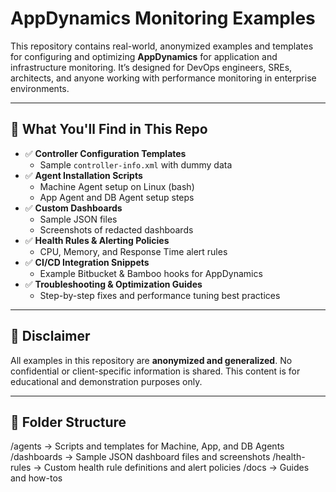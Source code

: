 # AppDynamics Monitoring Examples

This repository contains real-world, anonymized examples and templates for configuring and optimizing **AppDynamics** for application and infrastructure monitoring. It’s designed for DevOps engineers, SREs, architects, and anyone working with performance monitoring in enterprise environments.

---

## 🚀 What You'll Find in This Repo

- ✅ **Controller Configuration Templates**
  - Sample `controller-info.xml` with dummy data
- ✅ **Agent Installation Scripts**
  - Machine Agent setup on Linux (bash)
  - App Agent and DB Agent setup steps
- ✅ **Custom Dashboards**
  - Sample JSON files
  - Screenshots of redacted dashboards
- ✅ **Health Rules & Alerting Policies**
  - CPU, Memory, and Response Time alert rules
- ✅ **CI/CD Integration Snippets**
  - Example Bitbucket & Bamboo hooks for AppDynamics
- ✅ **Troubleshooting & Optimization Guides**
  - Step-by-step fixes and performance tuning best practices

---

## 🔐 Disclaimer

All examples in this repository are **anonymized and generalized**. No confidential or client-specific information is shared. This content is for educational and demonstration purposes only.

---

## 📂 Folder Structure

/agents → Scripts and templates for Machine, App, and DB Agents
/dashboards → Sample JSON dashboard files and screenshots
/health-rules → Custom health rule definitions and alert policies
/docs → Guides and how-tos
